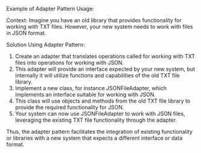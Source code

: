 Example of Adapter Pattern Usage:

Context: Imagine you have an old library that provides functionality for working with TXT files. However, your new system needs to work with files in JSON format.

Solution Using Adapter Pattern:

1. Create an adapter that translates operations called for working with TXT files into operations for working with JSON.
2. This adapter will provide an interface expected by your new system, but internally it will utilize functions and capabilities of the old TXT file library.
3. Implement a new class, for instance JSONFileAdapter, which implements an interface suitable for working with JSON.
4. This class will use objects and methods from the old TXT file library to provide the required functionality for JSON.
5. Your system can now use JSONFileAdapter to work with JSON files, leveraging the existing TXT file functionality through the adapter.

Thus, the adapter pattern facilitates the integration of existing functionality or libraries with a new system that expects a different interface or data format.
